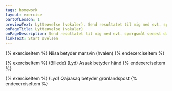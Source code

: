```yaml
---
tags: homework
layout: exercise
partOfLesson: 1
previewText: Lytteøvelse (vokaler). Send resultatet til mig med evt. spørgsmål senest dagen før næste lektion.
onPageTitle: Lytteøvelse (vokaler)
onPageDescription: Send resultatet til mig med evt. spørgsmål senest dagen før næste lektion.
linkText: Start øvelsen
---
```


{% exerciseItem %}
<image-viewer data-file="nature/niisa.jpg"></image-viewer>
<audio-player data-file="nature/niisa.mp3"></audio-player>
<multi-choice data-label="Qanoq allattarpaat?" data-type="radio" data-options="nisa, niisa" data-validation="2"></multi-choice>
<feedback-message>Niisa betyder marsvin (hvalen)</feedback-message>
{% endexerciseItem %}

{% exerciseItem %}
(Billede)
(Lyd)
<multi-choice data-label="Qanoq allattarpaat?" data-type="radio" data-options="assak, assik" data-validation="1"></multi-choice>
Assak betyder hånd
{% endexerciseItem %}

{% exerciseItem %}
(Lyd)
<multi-choice data-label="Qanoq allattarpaat?" data-type="radio" data-options="qajaasaq, qaajaasaq" data-validation="1"></multi-choice>
Qajaasaq betyder grønlandspost
{% endexerciseItem %}